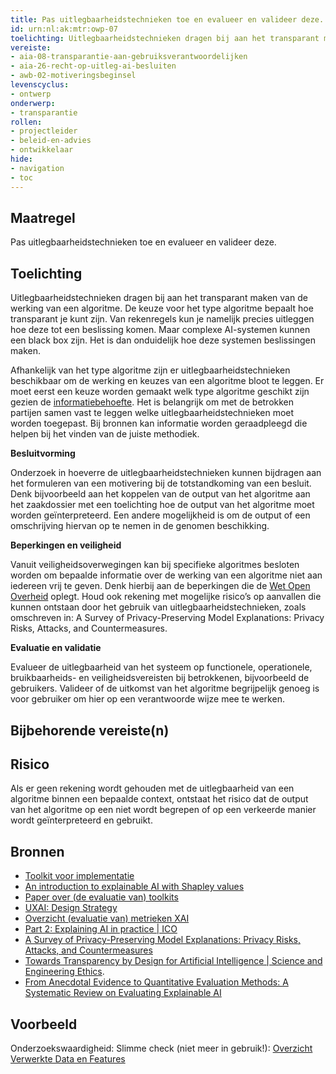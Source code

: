 ```yaml
---
title: Pas uitlegbaarheidstechnieken toe en evalueer en valideer deze.
id: urn:nl:ak:mtr:owp-07
toelichting: Uitlegbaarheidstechnieken dragen bij aan het transparant maken van de werking van een algoritme.
vereiste:
- aia-08-transparantie-aan-gebruiksverantwoordelijken
- aia-26-recht-op-uitleg-ai-besluiten
- awb-02-motiveringsbeginsel
levenscyclus:
- ontwerp
onderwerp:
- transparantie
rollen:
- projectleider
- beleid-en-advies
- ontwikkelaar
hide:
- navigation
- toc
---
```


<!-- tags -->

## Maatregel
Pas uitlegbaarheidstechnieken toe en evalueer en valideer deze.

## Toelichting
Uitlegbaarheidstechnieken dragen bij aan het transparant maken van de werking van een algoritme.
De keuze voor het type algoritme bepaalt hoe transparant je kunt zijn. Van rekenregels kun je namelijk precies uitleggen hoe deze tot een beslissing komen. Maar complexe AI-systemen kunnen een black box zijn. Het is dan onduidelijk hoe deze systemen beslissingen maken. 

Afhankelijk van het type algoritme zijn er uitlegbaarheidstechnieken beschikbaar om de werking en keuzes van een algoritme bloot te leggen. Er moet eerst een keuze worden gemaakt welk type algoritme geschikt zijn gezien de [informatiebehoefte](2-owp-29-informeer_betrokkenen.md). Het is belangrijk om met de betrokken partijen samen vast te leggen welke uitlegbaarheidstechnieken moet worden toegepast. Bij bronnen kan informatie worden geraadpleegd die helpen bij het vinden van de juiste methodiek. 

**Besluitvorming**

Onderzoek in hoeverre de uitlegbaarheidstechnieken kunnen bijdragen aan het formuleren van een motivering bij de totstandkoming van een besluit. Denk bijvoorbeeld aan het koppelen van de output van het algoritme aan het zaakdossier met een toelichting hoe de output van het algoritme moet worden geïnterpreteerd. Een andere mogelijkheid is om de output of een omschrijving hiervan op te nemen in de genomen beschikking. 

**Beperkingen en veiligheid**

Vanuit veiligheidsoverwegingen kan bij specifieke algoritmes besloten worden om bepaalde informatie over de werking van een algoritme niet aan iedereen vrij te geven. Denk hierbij aan de beperkingen die de [Wet Open Overheid](../vereisten/woo-01-recht-op-toegang-tot-publieke-informatie.md) oplegt. Houd ook rekening met mogelijke risico’s op aanvallen die kunnen ontstaan door het gebruik van uitlegbaarheidstechnieken, zoals omschreven in: A Survey of Privacy-Preserving Model Explanations: Privacy Risks, Attacks, and Countermeasures. 

**Evaluatie en validatie**

Evalueer de uitlegbaarheid van het systeem op functionele, operationele, bruikbaarheids- en veiligheidsvereisten bij betrokkenen, bijvoorbeeld de gebruikers. Valideer of de uitkomst van het algoritme begrijpelijk genoeg is voor gebruiker om hier op een verantwoorde wijze mee te werken. 

## Bijbehorende vereiste(n)

<!-- list_vereisten_on_maatregelen_page -->

## Risico
Als er geen rekening wordt gehouden met de uitlegbaarheid van een algoritme binnen een bepaalde context, ontstaat het risico dat de output van het algoritme op een niet wordt begrepen of op een verkeerde manier wordt geïnterpreteerd en gebruikt. 

## Bronnen
- [Toolkit voor implementatie](https://xaitk.org/)
- [An introduction to explainable AI with Shapley values](https://shap.readthedocs.io/en/latest/example_notebooks/overviews/An%20introduction%20to%20explainable%20AI%20with%20Shapley%20values.html)
- [Paper over (de evaluatie van) toolkits](https://www.ijcai.org/proceedings/2023/0747.pdf)
- [UXAI: Design Strategy](https://www.uxai.design/design-strategy)
- [Overzicht (evaluatie van) metrieken XAI](https://dl.acm.org/doi/pdf/10.1145/3583558)
- [Part 2: Explaining AI in practice | ICO](https://ico.org.uk/for-organisations/uk-gdpr-guidance-and-resources/artificial-intelligence/explaining-decisions-made-with-artificial-intelligence/part-2-explaining-ai-in-practice/)
- [A Survey of Privacy-Preserving Model Explanations: Privacy Risks, Attacks, and Countermeasures](https://arxiv.org/pdf/2404.00673)
- [Towards Transparency by Design for Artificial Intelligence | Science and Engineering Ethics](https://link.springer.com/content/pdf/10.1007/s11948-020-00276-4.pdf).
- [From Anecdotal Evidence to Quantitative Evaluation Methods: A Systematic Review on Evaluating Explainable AI](https://dl.acm.org/doi/pdf/10.1145/3583558)

## Voorbeeld

Onderzoekswaardigheid: Slimme check (niet meer in gebruik!): [Overzicht Verwerkte Data en Features](https://algoritmeregister.amsterdam.nl/wp-content/plugins/saidot-integratorv2/proxy.php?url=Qkjr73KewvSGp9K9GZcmjTzlFZxCvCvCFeCDZeqMWRfHl5SQ4WcgwEYMZGiOmz3w4DbAf%2B73Yic31bbsTTUISY905oRIWR1r%2Bh06UaTgeZk%2BPcwkNkxWYVfLz5h9mbDw19Fj1XHD1g6w30YkMleiFFhHSpbAez2OaEPto8K6tm9qmPY8wULc9S045oV91H5POhzx9CuNwZTEs%2BC1rhX6sUo5%2BO%2FPoDtN4TAV92gDl9dwxWjbJ9BYI4Jxm6M2GEan253nLkJMa035Ly2QTN7NOvaiuSOqqzjNqOPo8h8Ezryj4o5Q%2B%2FWhYRoA3v2ZM0npHxs9oQ8R5WGIbUKXUYQ2Rf6WyitIeWn6CP6tinNekB0%3D)
